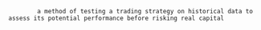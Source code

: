 
            a method of testing a trading strategy on historical data to assess its potential performance before risking real capital